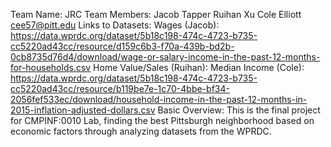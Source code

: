Team Name: JRC
Team Members: Jacob Tapper 
              Ruihan Xu 
              Cole Elliott cee57@pitt.edu
Links to Datasets:
    Wages (Jacob): https://data.wprdc.org/dataset/5b18c198-474c-4723-b735-cc5220ad43cc/resource/d159c6b3-f70a-439b-bd2b-0cb8735d76d4/download/wage-or-salary-income-in-the-past-12-months-for-households.csv
    Home Value/Sales (Ruihan): 
    Median Income (Cole): https://data.wprdc.org/dataset/5b18c198-474c-4723-b735-cc5220ad43cc/resource/b119be7e-1c70-4bbe-bf34-2056fef533ec/download/household-income-in-the-past-12-months-in-2015-inflation-adjusted-dollars.csv
Basic Overview: This is the final project for CMPINF:0010 Lab, finding the best Pittsburgh neighborhood based on economic factors through analyzing datasets from the WPRDC.
